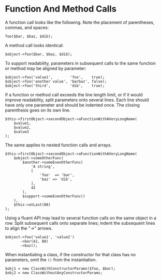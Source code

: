 Function And Method Calls
=========================

A function call looks like the following. Note the placement of parentheses,
commas, and spaces:

    foo($bar, $baz, $dib);

A method call looks identical:

    $object->foo($bar, $baz, $dib);
    
To support readability, parameters in subsequent calls to the same function or
method may be aligned by parameter:

    $object->foo('value1',        'foo',    true);
    $object->foo('another value', 'barbaz', false);
    $object->foo('third',         'dib',    true);

If a function or method call exceeds the line length limit, or if it would
improve readability, split parameters onto several lines. Each line should
have only one parameter and should be indented once. The closing parenthesis
goes on its own line.

    $this->firstObject->secondObject->aFunctionWithAVeryLongName(
        $value1,
        $value2,
        $value3
    );

The same applies to nested function calls and arrays.

    $this->firstObject->secondObject->aFunctionWithAVeryLongName(
        $object->someOtherFunc(
            $another->someEvenOtherFunc(
                'A string',
                [
                    'foo'  => 'bar',
                    'baz' => 'dib',
                ],
                42
            ),
            $support->someEvenOtherFunc()
        ),
        $this->atLast(88)
    );

Using a fluent API may lead to several function calls on the same object in a
row. Split subsequent calls onto separate lines; indent the subsequent lines
to align the "->" arrows.

    $object->foo('value1', 'value2')
           ->bar(42, 88)
           ->baz();

When instantiating a class, if the constructor for that class has no
parameters, omit the `()` from the instantiation.

    $obj1 = new ClassWithConstructorParams($foo, $bar);
    $obj2 = new ClassWithoutAnyConstructorParams;

